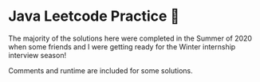 # Java Leetcode Practice :raised_hands:
The majority of the solutions here were completed in the Summer of 2020 when some friends and I were getting ready for the Winter internship interview season!

Comments and runtime are included for some solutions.
